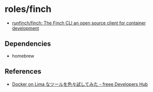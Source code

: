 # roles/finch
- [runfinch/finch: The Finch CLI an open source client for container development](https://github.com/runfinch/finch)



## Dependencies
- homebrew



## References
- [Docker on Lima なツールを色々試してみた - freee Developers Hub](https://developers.freee.co.jp/entry/freee-docker-desktop-alternative)

